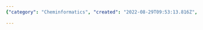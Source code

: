 ```yaml
---
{"category": "Cheminformatics", "created": "2022-08-29T09:53:13.816Z", "date": "2022-08-29 09:53:13", "description": "This text discusses the topic of 'chemical shit' and 'cheminformatics,' which is a field that utilizes computational methods and software tools to analyze chemical structures, properties, and reactions. The phrase 'chemical shit' may refer to a specific issue or problem within this field, but additional context is required for clarity.", "modified": "2022-08-29T09:53:42.300Z", "tags": ["Chemical Shit", "Cheminformatics", "Computational Chemistry", "Chemical Analysis", "Software Tools", "Chemical Reactions", "Chemical Properties"], "title": "chemical shit, cheminformatics"}

---
```

